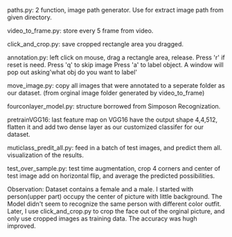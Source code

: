 paths.py: 2 function, image path generator. Use for extract image path from given directory.

video_to_frame.py: store every 5 frame from video.

click_and_crop.py: save cropped rectangle area you dragged.

annotation.py: left click on mouse, drag a rectangle area, release.  Press 'r' if reset is need. Press 'q' to skip image  Press 'a' to label object. A window will pop out asking'what obj do you want to label'

move_image.py: copy all images that were annotated to a seperate folder as our dataset. (from orginal image folder generated by video_to_frame)



fourconlayer_model.py: structure borrowed from Simposon Recognization.

pretrainVGG16: last feature map on VGG16 have the output shape 4,4,512,  flatten it and add two dense layer as our customized classifer for our dataset.

muticlass_predit_all.py: feed in a batch of test images, and predict them all. visualization of the results.

test_over_sample.py:  test time augmentation, crop 4 corners and center of test image add on horizontal flip, and average the predicted possibilities.


Observation:
Dataset contains a female and a male. I started with person(upper part) occupy the center of picture with little background. The Model didn't seem to recognize the same person with different color outfit. Later, I use click_and_crop.py to crop the face out of the orginal picture, and only use cropped images as training data. The accuracy was hugh improved.
